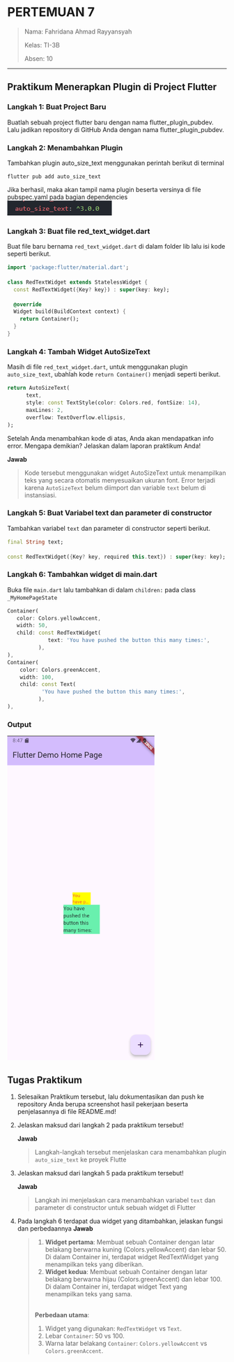 # PERTEMUAN 7

> Nama: Fahridana Ahmad Rayyansyah
>
> Kelas: TI-3B
>
> Absen: 10

<hr />

## Praktikum Menerapkan Plugin di Project Flutter

### Langkah 1: Buat Project Baru
Buatlah sebuah project flutter baru dengan nama flutter_plugin_pubdev. Lalu jadikan repository di GitHub Anda dengan nama flutter_plugin_pubdev.

### Langkah 2: Menambahkan Plugin
Tambahkan plugin auto_size_text menggunakan perintah berikut di terminal
```terminal
flutter pub add auto_size_text
```
Jika berhasil, maka akan tampil nama plugin beserta versinya di file pubspec.yaml pada bagian dependencies
![alt text](screenshot/1.png)

### Langkah 3: Buat file red_text_widget.dart
Buat file baru bernama `red_text_widget.dart` di dalam folder lib lalu isi kode seperti berikut.
```Dart
import 'package:flutter/material.dart';

class RedTextWidget extends StatelessWidget {
  const RedTextWidget({Key? key}) : super(key: key);

  @override
  Widget build(BuildContext context) {
    return Container();
  }
}
```

### Langkah 4: Tambah Widget AutoSizeText
Masih di file `red_text_widget.dart`, untuk menggunakan plugin `auto_size_text`, ubahlah kode `return Container()` menjadi seperti berikut.
```Dart
return AutoSizeText(
      text,
      style: const TextStyle(color: Colors.red, fontSize: 14),
      maxLines: 2,
      overflow: TextOverflow.ellipsis,
);
```
Setelah Anda menambahkan kode di atas, Anda akan mendapatkan info error. Mengapa demikian? Jelaskan dalam laporan praktikum Anda!

**Jawab**
> Kode tersebut menggunakan widget AutoSizeText untuk menampilkan teks yang secara otomatis menyesuaikan ukuran font. Error terjadi karena `AutoSizeText` belum diimport dan variable `text` belum di instansiasi.


### Langkah 5: Buat Variabel text dan parameter di constructor
Tambahkan variabel `text` dan parameter di constructor seperti berikut.
```Dart
final String text;

const RedTextWidget({Key? key, required this.text}) : super(key: key);
```

### Langkah 6: Tambahkan widget di main.dart
Buka file `main.dart` lalu tambahkan di dalam `children:` pada class `_MyHomePageState`
```Dart
Container(
   color: Colors.yellowAccent,
   width: 50,
   child: const RedTextWidget(
             text: 'You have pushed the button this many times:',
          ),
),
Container(
    color: Colors.greenAccent,
    width: 100,
    child: const Text(
           'You have pushed the button this many times:',
          ),
),
```

### Output
![alt text](screenshot/2.png)


## Tugas Praktikum
1. Selesaikan Praktikum tersebut, lalu dokumentasikan dan push ke repository Anda berupa screenshot hasil pekerjaan beserta penjelasannya di file README.md!
2. Jelaskan maksud dari langkah 2 pada praktikum tersebut!

    **Jawab**
    > Langkah-langkah tersebut menjelaskan cara menambahkan plugin `auto_size_text` ke proyek Flutte
3. Jelaskan maksud dari langkah 5 pada praktikum tersebut!

    **Jawab**
    > Langkah ini menjelaskan cara menambahkan variabel `text` dan parameter di constructor untuk sebuah widget di Flutter
4. Pada langkah 6 terdapat dua widget yang ditambahkan, jelaskan fungsi dan perbedaannya
    **Jawab**
    > 1. **Widget pertama**: Membuat sebuah Container dengan latar belakang berwarna kuning (Colors.yellowAccent) dan lebar 50. Di dalam Container ini, terdapat widget RedTextWidget yang menampilkan teks yang diberikan.
    > 2. **Widget kedua**: Membuat sebuah Container dengan latar belakang berwarna hijau (Colors.greenAccent) dan lebar 100. Di dalam Container ini, terdapat widget Text yang menampilkan teks yang sama.
    >
    > <br/>
    >
    > **Perbedaan utama**:
    > 1. Widget yang digunakan: `RedTextWidget` vs `Text`.
    > 2. Lebar `Container`: 50 vs 100.
    > 3. Warna latar belakang `Container`: `Colors.yellowAccent` vs `Colors.greenAccent`.
